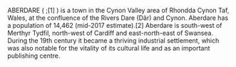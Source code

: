 ABERDARE ( ;[1] ) is a town in the Cynon Valley area of Rhondda Cynon Taf, Wales, at the confluence of the Rivers Dare (Dâr) and Cynon. Aberdare has a population of 14,462 (mid-2017 estimate).[2] Aberdare is south-west of Merthyr Tydfil, north-west of Cardiff and east-north-east of Swansea. During the 19th century it became a thriving industrial settlement, which was also notable for the vitality of its cultural life and as an important publishing centre.

